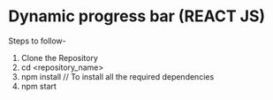 # Dynamic progress bar (REACT JS)

Steps to follow-
1. Clone the Repository
2. cd <repository_name>
3. npm install // To install all the required dependencies
4. npm start

